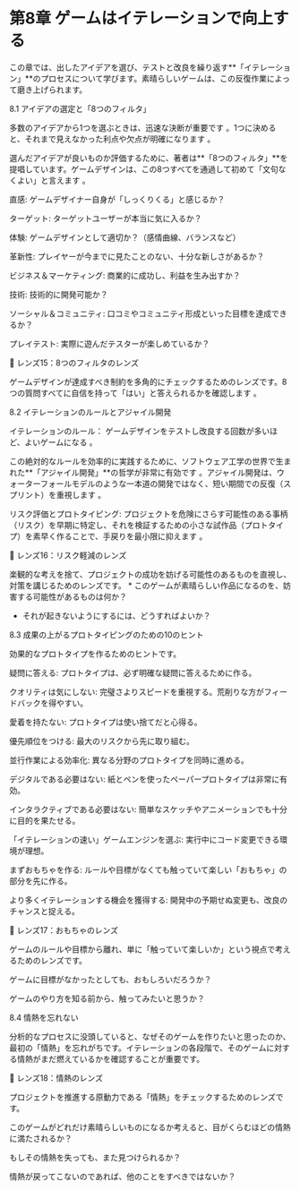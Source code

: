 # 第8章 ゲームはイテレーションで向上する

この章では、出したアイデアを選び、テストと改良を繰り返す**「イテレーション」**のプロセスについて学びます。素晴らしいゲームは、この反復作業によって磨き上げられます。

8.1 アイデアの選定と「8つのフィルタ」

多数のアイデアから1つを選ぶときは、迅速な決断が重要です 。1つに決めると、それまで見えなかった利点や欠点が明確になります 。

選んだアイデアが良いものか評価するために、著者は**「8つのフィルタ」**を提唱しています。ゲームデザインは、この8つすべてを通過して初めて「文句なくよい」と言えます 。

直感: ゲームデザイナー自身が「しっくりくる」と感じるか？

ターゲット: ターゲットユーザーが本当に気に入るか？

体験: ゲームデザインとして適切か？（感情曲線、バランスなど）

革新性: プレイヤーが今までに見たことのない、十分な新しさがあるか？

ビジネス＆マーケティング: 商業的に成功し、利益を生み出すか？

技術: 技術的に開発可能か？

ソーシャル＆コミュニティ: 口コミやコミュニティ形成といった目標を達成できるか？

プレイテスト: 実際に遊んだテスターが楽しめているか？

💎 レンズ15：8つのフィルタのレンズ

ゲームデザインが達成すべき制約を多角的にチェックするためのレンズです。8つの質問すべてに自信を持って「はい」と答えられるかを確認します 。

8.2 イテレーションのルールとアジャイル開発

イテレーションのルール： ゲームデザインをテストし改良する回数が多いほど、よいゲームになる 。

この絶対的なルールを効率的に実践するために、ソフトウェア工学の世界で生まれた**「アジャイル開発」**の哲学が非常に有効です 。アジャイル開発は、ウォーターフォールモデルのような一本道の開発ではなく、短い期間での反復（スプリント）を重視します 。

リスク評価とプロトタイピング: プロジェクトを危険にさらす可能性のある事柄（リスク）を早期に特定し、それを検証するための小さな試作品（プロトタイプ）を素早く作ることで、手戻りを最小限に抑えます 。

💎 レンズ16：リスク軽減のレンズ

楽観的な考えを捨て、プロジェクトの成功を妨げる可能性のあるものを直視し、対策を講じるためのレンズです。 * このゲームが素晴らしい作品になるのを、妨害する可能性があるものは何か？

* それが起きないようにするには、どうすればよいか？

8.3 成果の上がるプロトタイピングのための10のヒント

効果的なプロトタイプを作るためのヒントです。

疑問に答える: プロトタイプは、必ず明確な疑問に答えるために作る。

クオリティは気にしない: 完璧さよりスピードを重視する。荒削りな方がフィードバックを得やすい。

愛着を持たない: プロトタイプは使い捨てだと心得る。

優先順位をつける: 最大のリスクから先に取り組む。

並行作業による効率化: 異なる分野のプロトタイプを同時に進める。

デジタルである必要はない: 紙とペンを使ったペーパープロトタイプは非常に有効。

インタラクティブである必要はない: 簡単なスケッチやアニメーションでも十分に目的を果たせる。

「イテレーションの速い」ゲームエンジンを選ぶ: 実行中にコード変更できる環境が理想。

まずおもちゃを作る: ルールや目標がなくても触っていて楽しい「おもちゃ」の部分を先に作る。

より多くイテレーションする機会を獲得する: 開発中の予期せぬ変更も、改良のチャンスと捉える。

💎 レンズ17：おもちゃのレンズ

ゲームのルールや目標から離れ、単に「触っていて楽しいか」という視点で考えるためのレンズです。

ゲームに目標がなかったとしても、おもしろいだろうか？

ゲームのやり方を知る前から、触ってみたいと思うか？

8.4 情熱を忘れない

分析的なプロセスに没頭していると、なぜそのゲームを作りたいと思ったのか、最初の「情熱」を忘れがちです。イテレーションの各段階で、そのゲームに対する情熱がまだ燃えているかを確認することが重要です。

💎 レンズ18：情熱のレンズ

プロジェクトを推進する原動力である「情熱」をチェックするためのレンズです。

このゲームがどれだけ素晴らしいものになるか考えると、目がくらむほどの情熱に満たされるか？

もしその情熱を失っても、また見つけられるか？

情熱が戻ってこないのであれば、他のことをすべきではないか？




